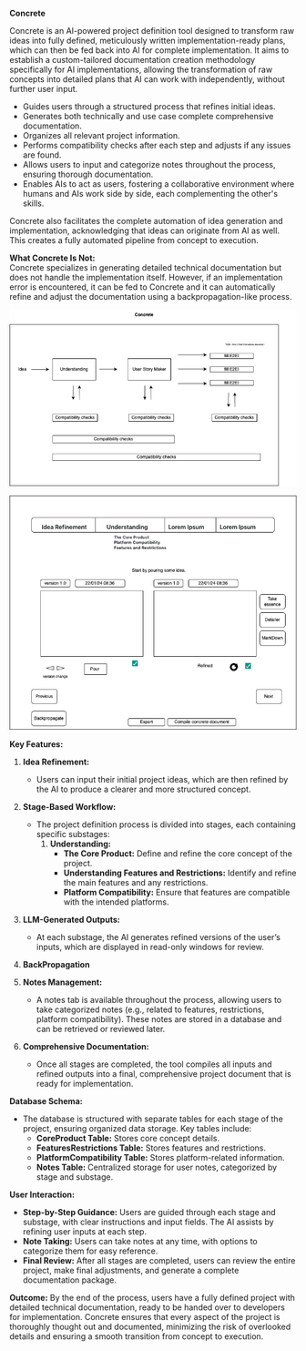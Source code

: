 
**Concrete**

Concrete is an AI-powered project definition tool designed to transform raw ideas into fully defined, meticulously written implementation-ready plans, which can then be fed back into AI for complete implementation. It aims to establish a custom-tailored documentation creation methodology specifically for AI implementations, allowing the transformation of raw concepts into detailed plans that AI can work with independently, without further user input.

- Guides users through a structured process that refines initial ideas.
- Generates both technically and use case complete comprehensive documentation.
- Organizes all relevant project information.
- Performs compatibility checks after each step and adjusts if any issues are found.
- Allows users to input and categorize notes throughout the process, ensuring thorough documentation.
- Enables AIs to act as users, fostering a collaborative environment where humans and AIs work side by side, each complementing the other's skills.


Concrete also facilitates the complete automation of idea generation and implementation, acknowledging that ideas can originate from AI as well. This creates a fully automated pipeline from concept to execution.

**What Concrete Is Not:**  
Concrete specializes in generating detailed technical documentation but does not handle the implementation itself. However, if an implementation error is encountered, it can be fed to Concrete and it can automatically refine and adjust the documentation using a backpropagation-like process.

![Example Image](concrete.drawio.png)
     
![Example Image](concrete-ui.drawio.png)


**Key Features:**
1. **Idea Refinement:**
   - Users can input their initial project ideas, which are then refined by the AI to produce a clearer and more structured concept.
   
2. **Stage-Based Workflow:**
   - The project definition process is divided into stages, each containing specific substages:
     1. **Understanding:**
        - **The Core Product:** Define and refine the core concept of the project.
        - **Understanding Features and Restrictions:** Identify and refine the main features and any restrictions.
        - **Platform Compatibility:** Ensure that features are compatible with the intended platforms.
   
3. **LLM-Generated Outputs:**
   - At each substage, the AI generates refined versions of the user’s inputs, which are displayed in read-only windows for review.
   
4. **BackPropagation**

5. **Notes Management:**
   - A notes tab is available throughout the process, allowing users to take categorized notes (e.g., related to features, restrictions, platform compatibility). These notes are stored in a database and can be retrieved or reviewed later.

6. **Comprehensive Documentation:**
   - Once all stages are completed, the tool compiles all inputs and refined outputs into a final, comprehensive project document that is ready for implementation.

**Database Schema:**
- The database is structured with separate tables for each stage of the project, ensuring organized data storage. Key tables include:
  - **CoreProduct Table:** Stores core concept details.
  - **FeaturesRestrictions Table:** Stores features and restrictions.
  - **PlatformCompatibility Table:** Stores platform-related information.
  - **Notes Table:** Centralized storage for user notes, categorized by stage and substage.

**User Interaction:**
- **Step-by-Step Guidance:** Users are guided through each stage and substage, with clear instructions and input fields. The AI assists by refining user inputs at each step.
- **Note Taking:** Users can take notes at any time, with options to categorize them for easy reference.
- **Final Review:** After all stages are completed, users can review the entire project, make final adjustments, and generate a complete documentation package.

**Outcome:**
By the end of the process, users have a fully defined project with detailed technical documentation, ready to be handed over to developers for implementation. Concrete ensures that every aspect of the project is thoroughly thought out and documented, minimizing the risk of overlooked details and ensuring a smooth transition from concept to execution.
